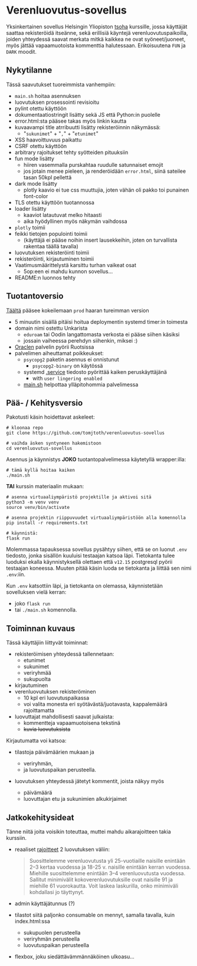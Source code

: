 # Verenluovutus-sovellus

Yksinkertainen sovellus Helsingin Yliopiston [tsoha](https://hy-tsoha.github.io/materiaali/) kurssille, jossa käyttäjät saattaa rekisteröidä itseänne, sekä erillisiä käyntejä verenluovutuspaikoilla, joiden yhteydessä saavat merkata mitkä kaikkea ne ovat syöneet/juoneet, myös jättää vapaamuotoista kommenttia halutessaan. Erikoisuutena `FUN` ja `DARK` moodit.

## Nykytilanne

Tässä saavutukset tuoreimmista vanhempiin:

- `main.sh` hoitaa asennuksen
- luovutuksen prosessointi revisioitu
- pylint otettu käyttöön
- dokumentaatiostringit lisätty sekä JS että Python:in puolelle
- error.html:sta pääsee takas myös linkin kautta
- kuvaavampi title atrribuutti lisätty rekisteröinnin näkymässä:
    - "`sukunimet`" +  "`,`" + "`etunimet`"
- XSS haavoittuvuus paikattu
- CSRF otettu käyttöön
- arbitrary rajoitukset tehty syötteiden pituuksiin
- fun mode lisätty
    - hiiren vasemmalla purskahtaa ruudulle satunnaiset emojit
    - jos jotain menee pieleen, ja renderöidään `error.html`, siinä sateilee tasan 50kpl pellettä
- dark mode lisätty
    - plotly kaavio ei tue css muuttujia, joten vähän oli pakko toi punainen font-color
- TLS otettu käyttöön tuotannossa
- loader lisätty
    - kaaviot latautuvat melko hitaasti
    - aika hyödyllinen myös näkymän vaihdossa
- `plotly` toimii
- feikki tietojen populointi toimii
    - (käyttäjä ei pääse noihin insert lausekkeihin, joten on turvallista rakentaa täällä tavalla)
- luovutuksen rekisteröinti toimii
- rekisteröinti, kirjautuminen toimii
- Vaatimusmäärittelystä karsittu turhan vaikeat osat
    - 5op:een ei mahdu kunnon sovellus...
- README:n luonnos tehty

## Tuotantoversio

[Täältä](https://oracle.ttj.hu:55599) pääsee kokeilemaan `prod` haaran tureimman version
- 5 minuutin sisällä pitäisi hoitua deploymentin systemd timer:in toimesta
- domain nimi ostettu Unkarista
    - `eduroam` tai Oodin langattomasta verkosta ei pääse siihen käsiksi
    - jossain vaiheessa perehdyn siihenkin, miksei :)
- [Oraclen](https://docs.oracle.com/en-us/iaas/Content/FreeTier/freetier_topic-Always_Free_Resources.htm) palvelin pyörii Ruotsissa
- palvelimen aiheuttamat poikkeukset:
    - `psycopg2` paketin asennus ei onnistunut
        - `psycopg2-binary` on käytössä
    - systemd [.service](./systemd/verenluovutus-sovellus.service) tiedosto pyörittää kaiken peruskäyttäjänä
        - with `user lingering enabled`
    - [main.sh](./main.sh) helpottaa ylläpitohommia palvelimessa


## Pää- / Kehitysversio

Pakotusti käsin hoidettavat askeleet:
```shell
# kloonaa repo
git clone https://github.com/tomjtoth/verenluovutus-sovellus

# vaihda äsken syntyneen hakemistoon
cd verenluovutus-sovellus
```

Asennus ja käynnistys **JOKO** tuotantopalvelimessa käytetyllä wrapper:illa:
```shell
# tämä kyllä hoitaa kaiken
./main.sh
```

**TAI** kurssin materiaalin mukaan:
```shell
# asenna virtuaaliympäristö projektille ja aktivoi sitä
python3 -m venv venv
source venv/bin/activate

# asenna projektin riippuvuudet virtuaaliympäristöön alla komennolla
pip install -r requirements.txt

# käynnistä:
flask run
```

Molemmassa tapauksessa sovellus pysähtyy siihen, että se on luonut `.env` tiedosto, jonka sisällön kuuluisi testaajan katsoa läpi.
Tietokanta tulee luoduksi ekalla käynnistyksellä olettaen että `v12.15` postgresql pyörii testaajan koneessa. Muuten pitää käsin luoda se tietokanta ja liittää sen nimi `.env`:iin.

Kun `.env` katsottiin läpi, ja tietokanta on olemassa, käynnistetään sovelluksen vielä kerran:
- joko `flask run`
- tai `./main.sh`
komennolla.

## Toiminnan kuvaus

Tässä käyttäjiin liittyvät toiminnat:

- rekisteröimisen yhteydessä tallennetaan:
    - etunimet
    - sukunimet
    - veriryhmää
    - sukupuolta
- kirjautuminen
- verenluovutuksen rekisteröminen
    - 10 kpl eri luovutuspaikassa
    - voi valita monesta eri syötävästä/juotavasta, kappalemäärä rajoittamatta
- luovuttajat mahdollisesti saavat julkaista:
    - kommentteja vapaamuotoisena tekstinä
    - ~~kuvia luovutuksista~~

Kirjautumatta voi katsoa:

- tilastoja päivämäärien mukaan ja
    - veriryhmän,
    - ja luovutuspaikan perusteella.

- luovutuksen yhteydessä jätetyt kommentit, joista näkyy myös
    - päivämäärä
    - luovuttajan etu ja sukunimien alkukirjaimet

## Jatkokehitysideat

Tänne niitä joita voisikin toteuttaa, muttei mahdu aikarajoitteen takia kurssiin.

- reaaliset [rajoitteet](https://www.veripalvelu.fi/verenluovutus/luovutusedellytykset/) 2 luovutuksen väliin:
    > Suosittelemme verenluovutusta yli 25-vuotiaille naisille enintään 2–3 kertaa vuodessa ja 18-25 v. naisille enintään kerran vuodessa. Miehille suosittelemme enintään 3–4 verenluovutusta vuodessa. Sallitut minimivälit kokoverenluovutuksille ovat naisille 91 ja miehille 61 vuorokautta. Voit laskea laskurilla​, onko minimiväli kohdallasi jo täyttynyt.

- admin käyttäjätunnus (?)
- tilastot siitä paljonko consumable on mennyt, samalla tavalla, kuin index.html:ssa
    - sukupuolen perusteella
    - veriryhmän perusteella
    - luovutuspaikan perusteella
- flexbox, joku siedättävämmännäköinen ulkoasu...
